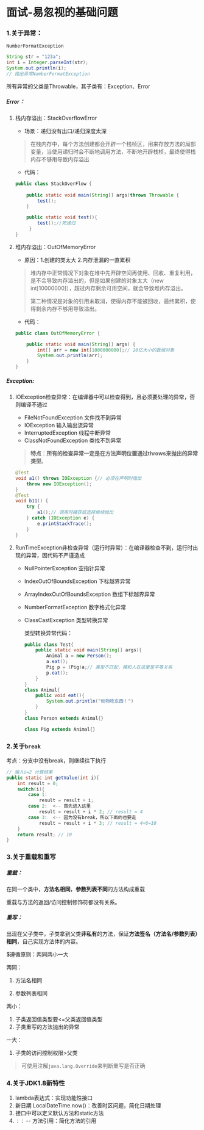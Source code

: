 # 面试-易忽视的基础问题

### 1.关于异常：

`NumberFormatException`

```java
String str = "123a";
int i = Integer.parseInt(str);
System.out.println(i);
// 抛出异常NumberFormatException
```

所有异常的父类是Throwable，其子类有：Exception、Error

##### Error：

1. 栈内存溢出：StackOverflowError

   - 场景：递归没有出口/递归深度太深

   > 在栈内存中，每个方法创建都会开辟一个栈桢区，用来存放方法的局部变量，当使用递归时会不断地调用方法，不断地开辟栈桢，最终使得栈内存不够用导致内存溢出

   - 代码：

   ```java
   public class StackOverFlow {
       
       public static void main(String[] args)throws Throwable {
           test();
       }
   
       public static void test(){
           test();//死递归
        }
   }
   ```

2. 堆内存溢出：OutOfMemoryError

   - 原因：1.创建的类太大  2.内存泄漏的一直累积

   > 堆内存中正常情况下对象在堆中先开辟空间再使用、回收、重复利用，是不会导致内存溢出的，但是如果创建的对象太大（new int[10000000]），超过内存剩余可用空间，就会导致堆内存溢出。
   >
   > 第二种情况是对象的引用未取消，使得内存不能被回收，最终累积，使得剩余内存不够用导致溢出。
   
   - 代码：
   
   ```java
   public class OutOfMemoryError {
   
       public static void main(String[] args) {
           int[] arr = new int[1000000000];// 10亿大小的数组对象
           System.out.println(arr);
       }
   }
   ```

##### Exception:

1. IOException检查异常：在编译器中可以检查得到，且必须要处理的异常，否则编译不通过

   - FileNotFoundException 文件找不到异常
   - IOException 输入输出流异常
   - InterruptedException 线程中断异常
   - ClassNotFoundException 类找不到异常

   > **特点**：**所有的检查异常一定是在方法声明位置通过throws来抛出的异常类型**。

   ```java
   @Test
   void a1() throws IOException {// 必须在声明时抛出
       throw new IOException();
   }
   @Test
   void b11() {
       try {
           a1();// 调用时捕获或选择继续抛出
       } catch (IOException e) {
           e.printStackTrace();
       }
   }
   ```

2. RunTimeException非检查异常（运行时异常）：在编译器检查不到，运行时出现的异常，因代码不严谨造成

   - NullPointerException 空指针异常
   
   - IndexOutOfBoundsException 下标越界异常
   
   - ArrayIndexOutOfBoundsException 数组下标越界异常
   
   - NumberFormatException 数字格式化异常
   
   - ClassCastException 类型转换异常
   
     类型转换异常代码：
   
     ```java
     public class Test{
         public static void main(String[] args){
             Animal a = new Person();
             a.eat();
             Pig p = (Pig)a;// 类型不匹配，猪和人在这里是平等关系
             p.eat();
         }
     }
     class Animal{
         public void eat(){
             System.out.println("动物吃东西！")
         }
     }
     class Person extends Animal{}
     
     class Pig extends Animal{}
     ```

### 2.关于`break`

考点：分支中没有break，则继续往下执行

```java
// 输入i=2 计算结果
public static int getValue(int i){
    int result = 0;
    switch(i){
        case 1:
            result = result + i;
        case 2:  <-- 首先进入这里
            result = result + i * 2; // result = 4
        case 3:  <-- 因为没有break，所以下面的也要走
            result = result + i * 3; // result = 4+6=10
    }
    return result; // 10
}
```

### 3.关于重载和重写

##### 重载：

在同一个类中，**方法名相同**，**参数列表不同**的方法构成重载

重载与方法的返回/访问控制修饰符都没有关系。

##### 重写：

出现在父子类中，子类拿到父类**非私有**的方法，保证**方法签名（方法名/参数列表）相同**，自己实现方法体的内容。

$遵循原则：两同两小一大

两同：

1. 方法名相同

1. 参数列表相同

两小：

1. 子类返回值类型要<=父类返回值类型
2. 子类重写的方法抛出的异常

一大：

1. 子类的访问控制权限>父类

> 可使用注解`java.lang.Override`来判断重写是否正确

### 4.关于JDK1.8新特性

1. lambda表达式：实现功能性接口
2. 新日期 LocalDateTime.now()：改善时区问题，简化日期处理
3. 接口中可以定义默认方法和static方法
4. `：：` -- 方法引用：简化方法的引用